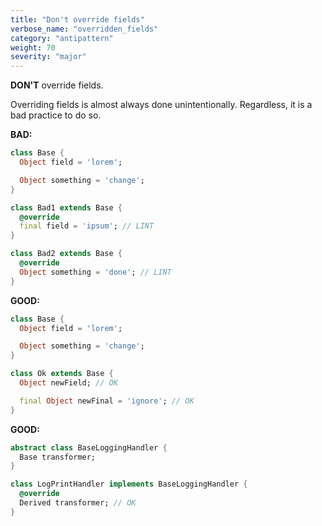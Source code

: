 ```yaml
---
title: "Don't override fields"
verbose_name: "overridden_fields"
category: "antipattern"
weight: 70
severity: "major"
---
```

**DON'T** override fields.

Overriding fields is almost always done unintentionally.  Regardless, it is a
bad practice to do so.

**BAD:**
```dart
class Base {
  Object field = 'lorem';

  Object something = 'change';
}

class Bad1 extends Base {
  @override
  final field = 'ipsum'; // LINT
}

class Bad2 extends Base {
  @override
  Object something = 'done'; // LINT
}
```

**GOOD:**
```dart
class Base {
  Object field = 'lorem';

  Object something = 'change';
}

class Ok extends Base {
  Object newField; // OK

  final Object newFinal = 'ignore'; // OK
}
```

**GOOD:**
```dart
abstract class BaseLoggingHandler {
  Base transformer;
}

class LogPrintHandler implements BaseLoggingHandler {
  @override
  Derived transformer; // OK
}
```



